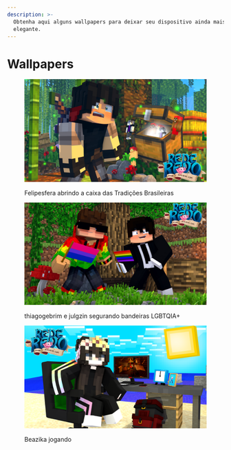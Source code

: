 ```yaml
---
description: >-
  Obtenha aqui alguns wallpapers para deixar seu dispositivo ainda mais
  elegante.
---
```


# Wallpapers

<figure><img src="../.gitbook/assets/Felipesfera caixa tradições wallpaper.png" alt=""><figcaption><p>Felipesfera abrindo a caixa das Tradições Brasileiras</p></figcaption></figure>

<figure><img src="../.gitbook/assets/thiagogebrim e julg lgbt wallpaper.png" alt=""><figcaption><p>thiagogebrim e julgzin segurando bandeiras LGBTQIA+</p></figcaption></figure>

<figure><img src="../.gitbook/assets/Beazika wallpaper.png" alt=""><figcaption><p>Beazika jogando</p></figcaption></figure>
